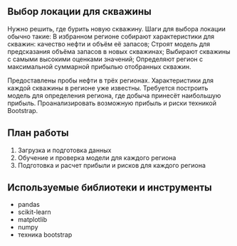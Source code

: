 
## Выбор локации для скважины
Нужно решить, где бурить новую скважину.
Шаги для выбора локации обычно такие:
В избранном регионе собирают характеристики для скважин: качество нефти и объём её запасов;
Строят модель для предсказания объёма запасов в новых скважинах;
Выбирают скважины с самыми высокими оценками значений;
Определяют регион с максимальной суммарной прибылью отобранных скважин.

Предоставлены пробы нефти в трёх регионах. Характеристики для каждой скважины в регионе уже известны. Требуется построить модель для определения региона, где добыча принесёт наибольшую прибыль. Проанализировать возможную прибыль и риски техникой Bootstrap.


## План работы
1. Загрузка и подготовка данных
2. Обучение и проверка модели для каждого региона
3. Подготовка и расчет прибыли и рисков для каждого региона

## Используемые библиотеки и инструменты
- pandas
- scikit-learn
- matplotlib
- numpy
- техника bootstrap
